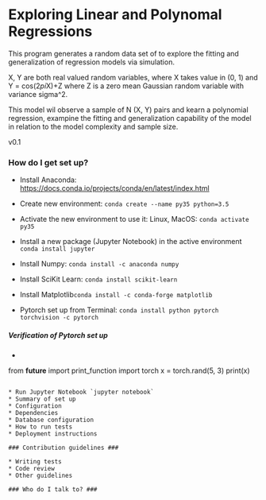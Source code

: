 # Exploring Linear and Polynomal Regressions #


This program generates a random data set of to explore the fitting and generalization of regression models via simulation.

X, Y are both real valued random variables, where X takes value in (0, 1) and Y = cos(2*pi*X)+Z where Z is a zero mean Gaussian random variable with variance sigma^2.

This model wil observe a sample of N (X, Y) pairs and kearn a polynomial regression, exampine the fitting and generalization capability of the model in relation to the model complexity and sample size.

 v0.1


### How do I get set up? ###

* Install Anaconda: https://docs.conda.io/projects/conda/en/latest/index.html
* Create new environment: `conda create --name py35 python=3.5`

* Activate the new environment to use it: Linux, MacOS: `conda activate py35`
* Install a new package (Jupyter Notebook) in the active environment
`conda install jupyter`
* Install Numpy: `conda install -c anaconda numpy `
* Install SciKit Learn: `conda install scikit-learn`
* Install Matplotlib`conda install -c conda-forge matplotlib`
* Pytorch set up from Terminal: `conda install python
pytorch torchvision -c pytorch
`
##### Verification of Pytorch set up 
* ```python
from __future__ import print_function
	import torch
	x = torch.rand(5, 3)
	print(x)
```

* Run Jupyter Notebook `jupyter notebook`
* Summary of set up
* Configuration
* Dependencies
* Database configuration
* How to run tests
* Deployment instructions

### Contribution guidelines ###

* Writing tests
* Code review
* Other guidelines

### Who do I talk to? ###